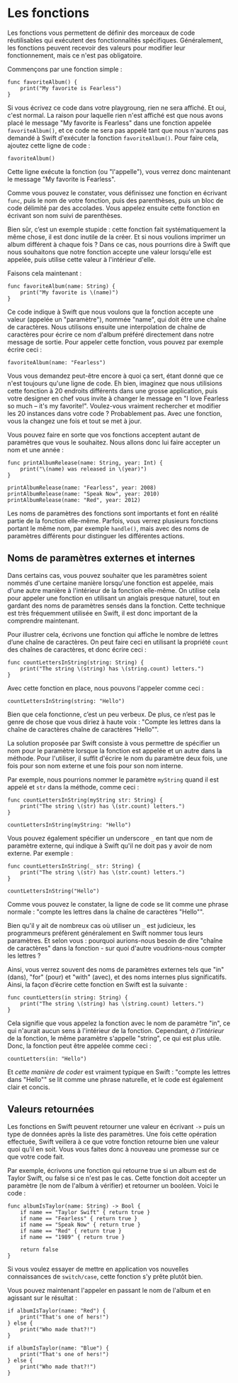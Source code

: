 # Les fonctions

Les fonctions vous permettent de définir des morceaux de code réutilisables qui exécutent des fonctionnalités spécifiques. Généralement, les fonctions peuvent recevoir des valeurs pour modifier leur fonctionnement, mais ce n'est pas obligatoire.

Commençons par une fonction simple :

    func favoriteAlbum() {
        print("My favorite is Fearless")
    }

Si vous écrivez ce code dans votre playgroung, rien ne sera affiché. Et oui, c'est normal. La raison pour laquelle rien n'est affiché est que nous avons placé le message "My favorite is Fearless" dans une fonction appelée `favoriteAlbum()`, et ce code ne sera pas appelé tant que nous n'aurons pas demandé à Swift d'exécuter la fonction `favoriteAlbum()`. Pour faire cela, ajoutez cette ligne de code :

    favoriteAlbum()

Cette ligne exécute la fonction (ou "l'appelle"), vous verrez donc maintenant le message "My favorite is Fearless".

Comme vous pouvez le constater, vous définissez une fonction en écrivant `func`, puis le nom de votre fonction, puis des parenthèses, puis un bloc de code délimité par des accolades. Vous appelez ensuite cette fonction en écrivant son nom suivi de parenthèses.

Bien sûr, c’est un exemple stupide : cette fonction fait systématiquement la même chose, il est donc inutile de la créer. Et si nous voulions imprimer un album différent à chaque fois ? Dans ce cas, nous pourrions dire à Swift que nous souhaitons que notre fonction accepte une valeur lorsqu'elle est appelée, puis utilise cette valeur à l'intérieur d'elle.

Faisons cela maintenant :

    func favoriteAlbum(name: String) {
        print("My favorite is \(name)")
    }

Ce code indique à Swift que nous voulons que la fonction accepte une valeur (appelée un "paramètre"), nommée "name", qui doit être une chaîne de caractères. Nous utilisons ensuite une interpolation de chaîne de caractères pour écrire ce nom d'album préféré directement dans notre message de sortie. Pour appeler cette fonction, vous pouvez par exemple écrire ceci :

    favoriteAlbum(name: "Fearless")

Vous vous demandez peut-être encore à quoi ça sert, étant donné que ce n'est toujours qu'une ligne de code. Eh bien, imaginez que nous utilisions cette fonction à 20 endroits différents dans une grosse application, puis votre designer en chef vous invite à changer le message en "I love Fearless so much – it's my favorite!". Voulez-vous vraiment rechercher et modifier les 20 instances dans votre code ? Probablement pas. Avec une fonction, vous la changez une fois et tout se met à jour.

Vous pouvez faire en sorte que vos fonctions acceptent autant de paramètres que vous le souhaitez. Nous allons donc lui faire accepter un nom et une année :

    func printAlbumRelease(name: String, year: Int) {
        print("\(name) was released in \(year)")
    }

    printAlbumRelease(name: "Fearless", year: 2008)
    printAlbumRelease(name: "Speak Now", year: 2010)
    printAlbumRelease(name: "Red", year: 2012)

Les noms de paramètres des fonctions sont importants et font en réalité partie de la fonction elle-même. Parfois, vous verrez plusieurs fonctions portant le même nom, par exemple `handle()`, mais avec des noms de paramètres différents pour distinguer les différentes actions.


## Noms de paramètres externes et internes

Dans certains cas, vous pouvez souhaiter que les paramètres soient nommés d'une certaine manière lorsqu'une fonction est appelée, mais d'une autre manière à l'intérieur de la fonction elle-même. On utilise cela pour appeler une fonction en utilisant un anglais presque naturel, tout en gardant des noms de paramètres sensés dans la fonction. Cette technique est très fréquemment utilisée en Swift, il est donc important de la comprendre maintenant.

Pour illustrer cela, écrivons une fonction qui affiche le nombre de lettres d’une chaîne de caractères. On peut faire ceci en utilisant la propriété `count` des chaînes de caractères, et donc écrire ceci :

    func countLettersInString(string: String) {
        print("The string \(string) has \(string.count) letters.")
    }

Avec cette fonction en place, nous pouvons l'appeler comme ceci :

    countLettersInString(string: "Hello")

Bien que cela fonctionne, c’est un peu verbeux. De plus, ce n’est pas le genre de chose que vous diriez à haute voix : "Compte les lettres dans la chaîne de caractères chaîne de caractères "Hello"".

La solution proposée par Swift consiste à vous permettre de spécifier un nom pour le paramètre lorsque la fonction est appelée et un autre dans la méthode. Pour l'utiliser, il suffit d'écrire le nom du paramètre deux fois, une fois pour son nom externe et une fois pour son nom interne.

Par exemple, nous pourrions nommer le paramètre `myString` quand il est appelé et `str` dans la méthode, comme ceci :

    func countLettersInString(myString str: String) {
        print("The string \(str) has \(str.count) letters.")
    }

    countLettersInString(myString: "Hello")  

Vous pouvez également spécifier un underscore `_` en tant que nom de paramètre externe, qui indique à Swift qu'il ne doit pas y avoir de nom externe. Par exemple :

    func countLettersInString(_ str: String) {
        print("The string \(str) has \(str.count) letters.")
    }

    countLettersInString("Hello")

Comme vous pouvez le constater, la ligne de code se lit comme une phrase normale : "compte les lettres dans la chaîne de caractères "Hello"".

Bien qu'il y ait de nombreux cas où utiliser un `_` est judicieux, les programmeurs préfèrent généralement en Swift nommer tous leurs paramètres. Et selon vous : pourquoi aurions-nous besoin de dire "chaîne de caractères" dans la fonction - sur quoi d'autre voudrions-nous compter les lettres ?

Ainsi, vous verrez souvent des noms de paramètres externes tels que "in" (dans), "for" (pour) et "with" (avec), et des noms internes plus significatifs. Ainsi, la façon d’écrire cette fonction en Swift est la suivante :

    func countLetters(in string: String) {
        print("The string \(string) has \(string.count) letters.")
    }

Cela signifie que vous appelez la fonction avec le nom de paramètre "in", ce qui n'aurait aucun sens à l'intérieur de la fonction. Cependant, *à l'intérieur* de la fonction, le même paramètre s'appelle "string", ce qui est plus utile. Donc, la fonction peut être appelée comme ceci :

    countLetters(in: "Hello")

Et *cette manière de coder* est vraiment typique en Swift : "compte les lettres dans "Hello"" se lit comme une phrase naturelle, et le code est également clair et concis.


## Valeurs retournées

Les fonctions en Swift peuvent retourner une valeur en écrivant `->` puis un type de données après la liste des paramètres. Une fois cette opération effectuée, Swift veillera à ce que votre fonction retourne bien une valeur quoi qu'il en soit. Vous vous faites donc à nouveau une promesse sur ce que votre code fait.

Par exemple, écrivons une fonction qui retourne true si un album est de Taylor Swift, ou false si ce n'est pas le cas. Cette fonction doit accepter un paramètre (le nom de l'album à vérifier) et retourner un booléen. Voici le code :

    func albumIsTaylor(name: String) -> Bool {
        if name == "Taylor Swift" { return true }
        if name == "Fearless" { return true }
        if name == "Speak Now" { return true }
        if name == "Red" { return true }
        if name == "1989" { return true }

        return false
    }

Si vous voulez essayer de mettre en application vos nouvelles connaissances de `switch/case`, cette fonction s'y prête plutôt bien.

Vous pouvez maintenant l'appeler en passant le nom de l'album et en agissant sur le résultat :

    if albumIsTaylor(name: "Red") {
        print("That's one of hers!")
    } else {
        print("Who made that?!")
    }

    if albumIsTaylor(name: "Blue") {
        print("That's one of hers!")
    } else {
        print("Who made that?!")
    }
